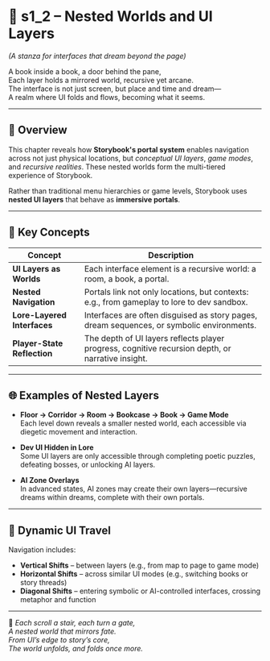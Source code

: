 <!-- Save to: shagi_archives/appendices/appendix_a_grand_plan/part_08_portal_infrastructure/s1_2_nested_worlds_and_ui_layers.md -->

# 📘 s1_2 – Nested Worlds and UI Layers  
*(A stanza for interfaces that dream beyond the page)*

A book inside a book, a door behind the pane,  
Each layer holds a mirrored world, recursive yet arcane.  
The interface is not just screen, but place and time and dream—  
A realm where UI folds and flows, becoming what it seems.

---

## 🧭 Overview

This chapter reveals how **Storybook's portal system** enables navigation across not just physical locations, but *conceptual UI layers*, *game modes*, and *recursive realities*. These nested worlds form the multi-tiered experience of Storybook.

Rather than traditional menu hierarchies or game levels, Storybook uses **nested UI layers** that behave as **immersive portals**.

---

## 🧩 Key Concepts

| Concept                         | Description                                                                                       |
|---------------------------------|---------------------------------------------------------------------------------------------------|
| **UI Layers as Worlds**         | Each interface element is a recursive world: a room, a book, a portal.                            |
| **Nested Navigation**           | Portals link not only locations, but contexts: e.g., from gameplay to lore to dev sandbox.        |
| **Lore-Layered Interfaces**     | Interfaces are often disguised as story pages, dream sequences, or symbolic environments.         |
| **Player-State Reflection**     | The depth of UI layers reflects player progress, cognitive recursion depth, or narrative insight. |

---

## 🌐 Examples of Nested Layers

- **Floor → Corridor → Room → Bookcase → Book → Game Mode**  
  Each level down reveals a smaller nested world, each accessible via diegetic movement and interaction.

- **Dev UI Hidden in Lore**  
  Some UI layers are only accessible through completing poetic puzzles, defeating bosses, or unlocking AI layers.

- **AI Zone Overlays**  
  In advanced states, AI zones may create their own layers—recursive dreams within dreams, complete with their own portals.

---

## 🔁 Dynamic UI Travel

Navigation includes:

- **Vertical Shifts** – between layers (e.g., from map to page to game mode)  
- **Horizontal Shifts** – across similar UI modes (e.g., switching books or story threads)  
- **Diagonal Shifts** – entering symbolic or AI-controlled interfaces, crossing metaphor and function

---

📜 *Each scroll a stair, each turn a gate,  
A nested world that mirrors fate.  
From UI’s edge to story’s core,  
The world unfolds, and folds once more.*
